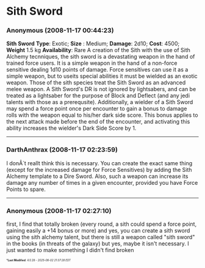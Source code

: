 # Sith Sword

### **Anonymous** (2008-11-17 00:44:23)

**Sith Sword**
**Type**: Exotic; **Size** : Medium; **Damage**: 2d10; **Cost**: 4500; **Weight** 1.5 kg **Availability**: Rare
A creation of the Sith with the use of Sith Alchemy tecnniques, the sith sword is a devastating weapon in the hand of trained force users. It is a simple weapon in the hand of a non-force sensitive dealing 1d10 points of damage. Force sensitives can use it as a simple weapon, but to useits special abilities it must be wielded as an exotic weapon. Those of the sith species treat the Sith Sword as an advanced melee weapon. A Sith Sword's DR is not ignored by lightsabers, and can be treated as a lightsaber for the purpose of Block and Deflect (and any jedi talents with those as a prerequsite). Additionally, a wielder of a Sith Sword may spend a force point once per encounter to gain a bonus to damage rolls with the weapon equal to his/her dark side score. This bonus applies to the next attack made before the end of the encounter, and activating this ability increases the wielder's Dark Side Score by 1.

---

### **DarthAnthrax** (2008-11-17 02:23:59)

I donÂ´t reallt think this is necessary. You can create the exact same thing (except for the increased damage for Force Sensitives) by adding the Sith Alchemy template to a Dire Sword. Also, such a weapon can increase its damage any number of times in a given encounter, provided you have Force Points to spare.

---

### **Anonymous** (2008-11-17 02:27:10)

first, I find that totally broken (every round, a sith could spend a force point, gaining easily a +14 bonus or more)
and yes, you can create a sith sword using the sith alchemy talent, but there is still a weapon called "sith sword" in the books (in threats of the galaxy)
but yes, maybe it isn't necessary. I just wanted to make something I didn't find broken



<span style="font-size: 0.5em;">***Last Modified**: 4.0.28 - *2025-06-02 21:37:28 EDT*</span>